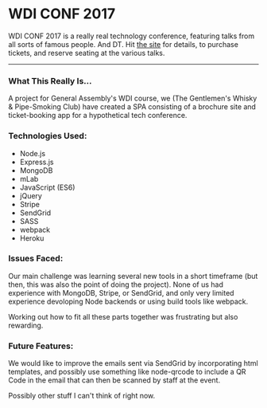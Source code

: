 # WDI CONF 2017
WDI CONF 2017 is a really real technology conference, featuring talks from all sorts of famous people. And DT. Hit [the site](https://peaceful-refuge-50829.herokuapp.com/) for details, to purchase tickets, and reserve seating at the various talks.

---

### What This Really Is...
A project for General Assembly's WDI course, we (The Gentlemen's Whisky & Pipe-Smoking Club) have created a SPA consisting of a brochure site and ticket-booking app for a hypothetical tech conference.

### Technologies Used:
* Node.js
* Express.js
* MongoDB
* mLab
* JavaScript (ES6)
* jQuery
* Stripe
* SendGrid
* SASS
* webpack
* Heroku

### Issues Faced:
Our main challenge was learning several new tools in a short timeframe (but then, this was also the point of doing the project). None of us had experience with MongoDB, Stripe, or SendGrid, and only very limited experience devoloping Node backends or using build tools like webpack.

Working out how to fit all these parts together was frustrating but also rewarding.

### Future Features:
We would like to improve the emails sent via SendGrid by incorporating html templates, and possibly use something like node-qrcode to include a QR Code in the email that can then be scanned by staff at the event.

Possibly other stuff I can't think of right now.
